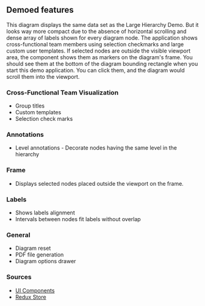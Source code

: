 ## Demoed features
This diagram displays the same data set as the Large Hierarchy Demo. But it looks way more compact due to the absence of horizontal scrolling and dense array of labels shown for every diagram node.
The application shows cross-functional team members using selection checkmarks and large custom user templates. If selected nodes are outside the visible viewport area, the component shows them as markers on the diagram's frame. You should see them at the bottom of the diagram bounding rectangle when you start this demo application. You can click them, and the diagram would scroll them into the viewport.

### Cross-Functional Team Visualization
* Group titles
* Custom templates
* Selection check marks

### Annotations
* Level annotations - Decorate nodes having the same level in the hierarchy

### Frame
* Displays selected nodes placed outside the viewport on the frame. 

### Labels
* Shows labels alignment
* Intervals between nodes fit labels without overlap

### General
* Diagram reset
* PDF file generation
* Diagram options drawer

### Sources
* [UI Components](https://github.com/BasicPrimitives/react-demo/tree/master/client/src/containers/CrossTeamGroup)
* [Redux Store](https://github.com/BasicPrimitives/react-demo/blob/master/client/src/redux/modules/demos/crossteamgroup.js)